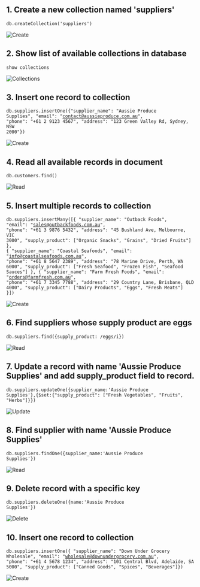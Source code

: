 ## 1. Create a new collection named 'suppliers'

<code>db.createCollection('suppliers')</code>

![Create](https://i.postimg.cc/0ykPH1hh/Screenshot-2025-02-20-at-1-11-51-pm.png)

## 2. Show list of available collections in database

<code>show collections</code>

![Collections](https://i.postimg.cc/zfMNBb31/Screenshot-2025-02-20-at-1-12-07-pm.png)

## 3. Insert one record to collection

<code>db.suppliers.insertOne({"supplier_name": "Aussie Produce Supplies",
"email": "contact@aussieproduce.com.au",
"phone": "+61 2 9123 4567",
"address": "123 Green Valley Rd, Sydney, NSW 2000"})</code>

![Create](https://i.postimg.cc/Y0Bw651n/Screenshot-2025-02-20-at-1-12-48-pm.png)

## 4. Read all available records in document

<code>db.customers.find()</code>

![Read](https://i.postimg.cc/SxJtKZ9J/Screenshot-2025-02-20-at-1-13-09-pm.png)

## 5. Insert multiple records to collection

<code>db.suppliers.insertMany([{
"supplier_name": "Outback Foods",
"email": "sales@outbackfoods.com.au",
"phone": "+61 3 9876 5432",
"address": "45 Bushland Ave, Melbourne, VIC 3000",
"supply_product": ["Organic Snacks", "Grains", "Dried Fruits"]
},
{
"supplier_name": "Coastal Seafoods",
"email": "info@coastalseafoods.com.au",
"phone": "+61 8 5647 2389",
"address": "78 Marine Drive, Perth, WA 6000",
"supply_product": ["Fresh Seafood", "Frozen Fish", "Seafood Sauces"]
},
{
"supplier_name": "Farm Fresh Foods",
"email": "orders@farmfresh.com.au",
"phone": "+61 7 3345 7788",
"address": "29 Country Lane, Brisbane, QLD 4000",
"supply_product": ["Dairy Products", "Eggs", "Fresh Meats"]
}])</code>

![Create](https://i.postimg.cc/PJXSnKhf/Screenshot-2025-02-20-at-1-14-03-pm.png)

## 6. Find suppliers whose supply product are eggs

<code>db.suppliers.find({supply_product: /eggs/i})</code>

![Read](https://i.postimg.cc/44P8QCbY/Screenshot-2025-02-20-at-1-16-02-pm.png)

## 7. Update a record with name 'Aussie Produce Supplies' and add supply_product field to record.

<code>db.suppliers.updateOne({supplier_name:'Aussie Produce Supplies'},{$set:{"supply_product": ["Fresh Vegetables", "Fruits", "Herbs"]}})</code>

![Update](https://i.postimg.cc/7YQmjgRD/Screenshot-2025-02-20-at-1-17-20-pm.png)

## 8. Find supplier with name 'Aussie Produce Supplies'

<code>db.suppliers.findOne({supplier_name:'Aussie Produce Supplies'})</code>

![Read](https://i.postimg.cc/1zDBgb35/Screenshot-2025-02-20-at-1-19-24-pm.png)

## 9. Delete record with a specific key

<code>db.suppliers.deleteOne({name:'Aussie Produce Supplies'})</code>

![Delete](https://i.postimg.cc/ZRcLH3NG/Screenshot-2025-02-20-at-1-20-15-pm.png)

## 10. Insert one record to collection

<code>db.suppliers.insertOne({ "supplier_name": "Down Under Grocery Wholesale",
"email": "wholesale@downundergrocery.com.au",
"phone": "+61 4 5678 1234",
"address": "101 Central Blvd, Adelaide, SA 5000",
"supply_product": ["Canned Goods", "Spices", "Beverages"]})
</code>

![Create](https://i.postimg.cc/jdCh6DS1/Screenshot-2025-02-20-at-1-20-43-pm.png)
